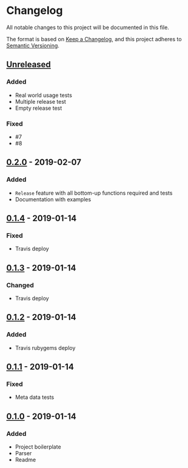 # Changelog
All notable changes to this project will be documented in this file.

The format is based on [Keep a Changelog](https://keepachangelog.com/en/1.0.0/),
and this project adheres to [Semantic Versioning](https://semver.org/spec/v2.0.0.html).

## [Unreleased]
### Added
- Real world usage tests
- Multiple release test
- Empty release test

### Fixed
- #7
- #8

## [0.2.0] - 2019-02-07
### Added
- `Release` feature with all bottom-up functions required and tests
- Documentation with examples

## [0.1.4] - 2019-01-14
### Fixed
- Travis deploy

## [0.1.3] - 2019-01-14
### Changed
- Travis deploy

## [0.1.2] - 2019-01-14
### Added
- Travis rubygems deploy

## [0.1.1] - 2019-01-14
### Fixed
- Meta data tests

## [0.1.0] - 2019-01-14
### Added
- Project boilerplate
- Parser
- Readme

[Unreleased]: https://github.com/grissius/sheep-a-changelog/compare/v0.2.0...HEAD
[0.2.0]: https://github.com/grissius/sheep-a-changelog/compare/v0.1.4...v0.2.0
[0.1.4]: https://github.com/grissius/sheep-a-changelog/compare/v0.1.3...v0.1.4
[0.1.3]: https://github.com/grissius/sheep-a-changelog/compare/v0.1.2...v0.1.3
[0.1.2]: https://github.com/grissius/sheep-a-changelog/compare/v0.1.1...v0.1.2
[0.1.1]: https://github.com/grissius/sheep-a-changelog/compare/v0.1.0...v0.1.1
[0.1.0]: https://github.com/grissius/sheep-a-changelog/compare/c0b1f8c...v0.1.0
